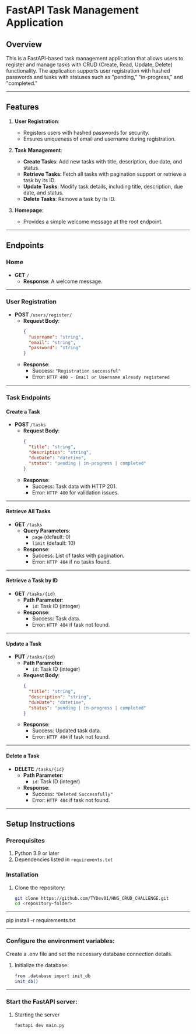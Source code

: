 # FastAPI Task Management Application

## Overview

This is a FastAPI-based task management application that allows users to register and manage tasks with CRUD (Create, Read, Update, Delete) functionality. The application supports user registration with hashed passwords and tasks with statuses such as "pending," "in-progress," and "completed."

---

## Features

1. **User Registration**:
   - Registers users with hashed passwords for security.
   - Ensures uniqueness of email and username during registration.

2. **Task Management**:
   - **Create Tasks**: Add new tasks with title, description, due date, and status.
   - **Retrieve Tasks**: Fetch all tasks with pagination support or retrieve a task by its ID.
   - **Update Tasks**: Modify task details, including title, description, due date, and status.
   - **Delete Tasks**: Remove a task by its ID.

3. **Homepage**:
   - Provides a simple welcome message at the root endpoint.

---

## Endpoints

### **Home**
- **GET** `/`
  - **Response**: A welcome message.

---

### **User Registration**
- **POST** `/users/register/`
  - **Request Body**:
    ```json
    {
      "username": "string",
      "email": "string",
      "password": "string"
    }
    ```
  - **Response**:
    - Success: `"Registration successful"`
    - Error: `HTTP 400 - Email or Username already registered`

---

### **Task Endpoints**

#### **Create a Task**
- **POST** `/tasks`
  - **Request Body**:
    ```json
    {
      "title": "string",
      "description": "string",
      "dueDate": "datetime",
      "status": "pending | in-progress | completed"
    }
    ```
  - **Response**:
    - Success: Task data with HTTP 201.
    - Error: `HTTP 400` for validation issues.

---

#### **Retrieve All Tasks**
- **GET** `/tasks`
  - **Query Parameters**:
    - `page` (default: 0)
    - `limit` (default: 10)
  - **Response**:
    - Success: List of tasks with pagination.
    - Error: `HTTP 404` if no tasks found.

---

#### **Retrieve a Task by ID**
- **GET** `/tasks/{id}`
  - **Path Parameter**:
    - `id`: Task ID (integer)
  - **Response**:
    - Success: Task data.
    - Error: `HTTP 404` if task not found.

---

#### **Update a Task**
- **PUT** `/tasks/{id}`
  - **Path Parameter**:
    - `id`: Task ID (integer)
  - **Request Body**:
    ```json
    {
      "title": "string",
      "description": "string",
      "dueDate": "datetime",
      "status": "pending | in-progress | completed"
    }
    ```
  - **Response**:
    - Success: Updated task data.
    - Error: `HTTP 404` if task not found.

---

#### **Delete a Task**
- **DELETE** `/tasks/{id}`
  - **Path Parameter**:
    - `id`: Task ID (integer)
  - **Response**:
    - Success: `"Deleted Successfully"`
    - Error: `HTTP 404` if task not found.

---

## Setup Instructions

### Prerequisites
1. Python 3.9 or later
2. Dependencies listed in `requirements.txt`

### Installation

1. Clone the repository:
   ```bash
   git clone https://github.com/TYDev01/HNG_CRUD_CHALLENGE.git
   cd <repository-folder>

<hr>
pip install -r requirements.txt

<hr>

### Configure the environment variables:
Create a .env file and set the necessary database connection details.
1. Initialize the database:
    ```bash
    from .database import init_db
    init_db()

<hr>

### Start the FastAPI server:
1. Starting the server
    ```bash
    fastapi dev main.py

